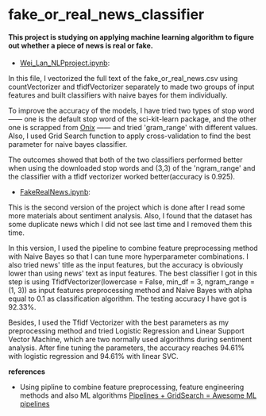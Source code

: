 # fake_or_real_news_classifier
#### This project is studying on applying machine learning algorithm to figure out whether a piece of news is real or fake.
* [Wei_Lan_NLPproject.ipynb](https://github.com/Lanwei02/fake_or_real_news_classifier/blob/master/Wei_Lan_NLPproject.ipynb): 

In this file, I vectorized the full text of the fake_or_real_news.csv using countVectorizer and tfidfVectorizer separately to made two groups of input features and built classifiers with naive bayes for them individually.

To improve the accuracy of the models, I have tried two types of stop word  —— one is the default stop word of the sci-kit-learn package, and the other one is scrapped from [Onix](http://www.lextek.com/manuals/onix/stopwords1.html) —— and tried 'gram_range' with different values. Also, I used Grid Search function to apply cross-validation to find the best parameter for naive bayes classifier. 

The outcomes showed that both of the two classifiers performed better when using the downloaded stop words and (3,3) of the 'ngram_range' and the classifier with a tfidf vectorizer worked better(accuracy is 0.925).

* [FakeRealNews.ipynb](https://github.com/Lanwei02/fake_or_real_news_classifier/blob/master/FakeRealNews.ipynb):

This is the second version of the project which is done after I read some more materials about sentiment analysis. Also, I found that the dataset has some duplicate news which I did not see last time and I removed them this time. 

In this version, I used the pipeline to combine feature preprocessing method with Naive Bayes so that I can tune more hyperparameter combinations. I also tried news' title as the input features, but the accuracy is obviously lower than using news' text as input features. The best classifier I got in this step is using TfidfVectorizer(lowercase = False, min_df = 3, ngram_range = (1, 3)) as input features preprocessing method and Naive Bayes with alpha equal to 0.1 as classification algorithm. The testing accuracy I have got is 92.33%.

Besides, I used the Tfidf Vectorizer with the best parameters as my preprocessing method and tried Logistic Regression and Linear Support Vector Machine, which are two normally used algorithms during sentiment analysis. After fine tuning the parameters, the accuracy reaches 94.61% with logistic regression and 94.61% with linear SVC.

**references**
* Using pipline to combine feature preprocessing, feature engineering methods and also ML algorithms [Pipelines + GridSearch = Awesome ML pipelines](https://www.kaggle.com/evanmiller/pipelines-gridsearch-awesome-ml-pipelines)
